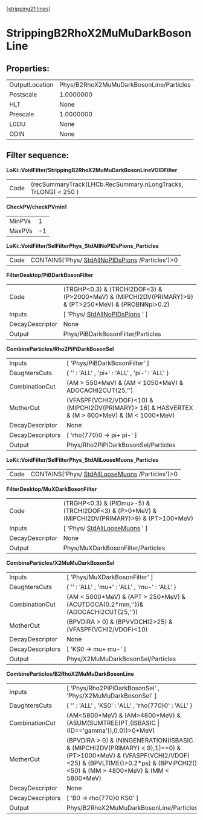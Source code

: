 [[stripping21 lines]](./stripping21-leptonic)

# StrippingB2RhoX2MuMuDarkBosonLine

## Properties:

|                |                                         |
|----------------|-----------------------------------------|
| OutputLocation | Phys/B2RhoX2MuMuDarkBosonLine/Particles |
| Postscale      | 1.0000000                               |
| HLT            | None                                    |
| Prescale       | 1.0000000                               |
| L0DU           | None                                    |
| ODIN           | None                                    |

## Filter sequence:

**LoKi::VoidFilter/StrippingB2RhoX2MuMuDarkBosonLineVOIDFilter**

|      |                                                                |
|------|----------------------------------------------------------------|
| Code | (recSummaryTrack(LHCb.RecSummary.nLongTracks, TrLONG) \< 250 ) |

**CheckPV/checkPVmin1**

|        |     |
|--------|-----|
| MinPVs | 1   |
| MaxPVs | -1  |

**LoKi::VoidFilter/SelFilterPhys_StdAllNoPIDsPions_Particles**

|      |                                                                                      |
|------|--------------------------------------------------------------------------------------|
| Code | CONTAINS('Phys/ [StdAllNoPIDsPions](./stripping21-stdallnopidspions) /Particles')\>0 |

**FilterDesktop/PiBDarkBosonFilter**

|                 |                                                                                                             |
|-----------------|-------------------------------------------------------------------------------------------------------------|
| Code            | (TRGHP\<0.3) & (TRCHI2DOF\<3) & (P\>2000\*MeV) & (MIPCHI2DV(PRIMARY)\>9) & (PT\>250\*MeV) & (PROBNNpi\>0.2) |
| Inputs          | [ 'Phys/ [StdAllNoPIDsPions](./stripping21-stdallnopidspions) ' ]                                         |
| DecayDescriptor | None                                                                                                        |
| Output          | Phys/PiBDarkBosonFilter/Particles                                                                           |

**CombineParticles/Rho2PiPiDarkBosonSel**

|                  |                                                                                                       |
|------------------|-------------------------------------------------------------------------------------------------------|
| Inputs           | [ 'Phys/PiBDarkBosonFilter' ]                                                                       |
| DaughtersCuts    | { '' : 'ALL' , 'pi+' : 'ALL' , 'pi-' : 'ALL' }                                                        |
| CombinationCut   | (AM \> 550\*MeV) & (AM \< 1050\*MeV) & ADOCACHI2CUT(25,'')                                            |
| MotherCut        | (VFASPF(VCHI2/VDOF)\<10) & (MIPCHI2DV(PRIMARY)\> 16) & HASVERTEX & (M \> 600\*MeV) & (M \< 1000\*MeV) |
| DecayDescriptor  | None                                                                                                  |
| DecayDescriptors | [ 'rho(770)0 -\> pi+ pi-' ]                                                                         |
| Output           | Phys/Rho2PiPiDarkBosonSel/Particles                                                                   |

**LoKi::VoidFilter/SelFilterPhys_StdAllLooseMuons_Particles**

|      |                                                                                    |
|------|------------------------------------------------------------------------------------|
| Code | CONTAINS('Phys/ [StdAllLooseMuons](./stripping21-stdallloosemuons) /Particles')\>0 |

**FilterDesktop/MuXDarkBosonFilter**

|                 |                                                                                                      |
|-----------------|------------------------------------------------------------------------------------------------------|
| Code            | (TRGHP\<0.3) & (PIDmu\>-5) & (TRCHI2DOF\<3) & (P\>0\*MeV) & (MIPCHI2DV(PRIMARY)\>9) & (PT\>100\*MeV) |
| Inputs          | [ 'Phys/ [StdAllLooseMuons](./stripping21-stdallloosemuons) ' ]                                    |
| DecayDescriptor | None                                                                                                 |
| Output          | Phys/MuXDarkBosonFilter/Particles                                                                    |

**CombineParticles/X2MuMuDarkBosonSel**

|                  |                                                                                       |
|------------------|---------------------------------------------------------------------------------------|
| Inputs           | [ 'Phys/MuXDarkBosonFilter' ]                                                       |
| DaughtersCuts    | { '' : 'ALL' , 'mu+' : 'ALL' , 'mu-' : 'ALL' }                                        |
| CombinationCut   | (AM \< 5000\*MeV) & (APT \> 250\*MeV) & (ACUTDOCA(0.2\*mm,''))& (ADOCACHI2CUT(25,'')) |
| MotherCut        | (BPVDIRA \> 0) & (BPVVDCHI2\>25) & (VFASPF(VCHI2/VDOF)\<10)                           |
| DecayDescriptor  | None                                                                                  |
| DecayDescriptors | [ 'KS0 -\> mu+ mu-' ]                                                               |
| Output           | Phys/X2MuMuDarkBosonSel/Particles                                                     |

**CombineParticles/B2RhoX2MuMuDarkBosonLine**

|                  |                                                                                                                                                                                                             |
|------------------|-------------------------------------------------------------------------------------------------------------------------------------------------------------------------------------------------------------|
| Inputs           | [ 'Phys/Rho2PiPiDarkBosonSel' , 'Phys/X2MuMuDarkBosonSel' ]                                                                                                                                               |
| DaughtersCuts    | { '' : 'ALL' , 'KS0' : 'ALL' , 'rho(770)0' : 'ALL' }                                                                                                                                                        |
| CombinationCut   | (AM\<5800\*MeV) & (AM\>4800\*MeV) & (ASUM(SUMTREE(PT,(ISBASIC \| (ID=='gamma')),0.0))\>0\*MeV)                                                                                                              |
| MotherCut        | (BPVDIRA \> 0) & (NINGENERATION(ISBASIC & (MIPCHI2DV(PRIMARY) \< 9),1)==0) & (PT\>1000\*MeV) & (VFASPF(VCHI2/VDOF)\<25) & (BPVLTIME()\>0.2\*ps) & (BPVIPCHI2()\<50) & (MM \> 4800\*MeV) & (MM \< 5800\*MeV) |
| DecayDescriptor  | None                                                                                                                                                                                                        |
| DecayDescriptors | [ 'B0 -\> rho(770)0 KS0' ]                                                                                                                                                                                |
| Output           | Phys/B2RhoX2MuMuDarkBosonLine/Particles                                                                                                                                                                     |
